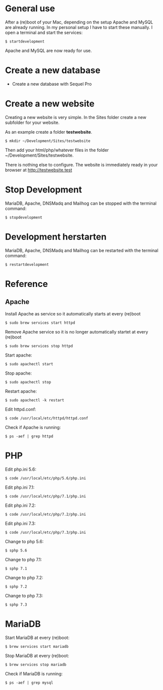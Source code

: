 # General use

After a (re)boot of your Mac, depending on the setup Apache and MySQL are already running.
In my personal setup I have to start these manually. I open a terminal and start the services:

```
$ startdevelopment
```

Apache and MySQL are now ready for use.

# Create a new database

- Create a new database with Sequel Pro

# Create a new website

Creating a new website is very simple. In the Sites folder create a new subfolder for your website.

As an example create a folder **testwebsite**.

```
$ mkdir ~/Development/Sites/testwebsite
```

Then add your html/php/whatever files in the folder ~/Development/Sites/testwebsite.

There is nothing else to configure. The website is immediately ready in your browser at http://testwebsite.test

# Stop Development

MariaDB, Apache, DNSMadq and Mailhog can be stopped with the terminal command:

```
$ stopdevelopment
```

# Development herstarten

MariaDB, Apache, DNSMadq and Mailhog can be restarted with the terminal command:

```
$ restartdevelopment
```

# Reference

## Apache

Install Apache as service so it automatically starts at every (re)boot

```
$ sudo brew services start httpd
```

Remove Apache service so it is no longer automatically startet at every (re)boot

```
$ sudo brew services stop httpd
```

Start apache:

```
$ sudo apachectl start
```

Stop apache:

```
$ sudo apachectl stop
```

Restart apache:

```
$ sudo apachectl -k restart
```

Edit httpd.conf:

```
$ code /usr/local/etc/httpd/httpd.conf
```

Check if Apache is running:

```
$ ps -aef | grep httpd
```

# PHP

Edit php.ini 5.6:

```
$ code /usr/local/etc/php/5.6/php.ini
```

Edit php.ini 7.1:

```
$ code /usr/local/etc/php/7.1/php.ini
```

Edit php.ini 7.2:

```
$ code /usr/local/etc/php/7.2/php.ini
```

Edit php.ini 7.3:

```
$ code /usr/local/etc/php/7.3/php.ini
```

Change to php 5.6:

```
$ sphp 5.6
```

Change to php 7.1:

```
$ sphp 7.1
```

Change to php 7.2:

```
$ sphp 7.2
```

Change to php 7.3:

```
$ sphp 7.3
```

# MariaDB

Start MariaDB at every (re)boot:

```
$ brew services start mariadb
```

Stop MariaDB at every (re)boot:

```
$ brew services stop mariadb
```

Check if MariaDB is running:

```
$ ps -aef | grep mysql
```
